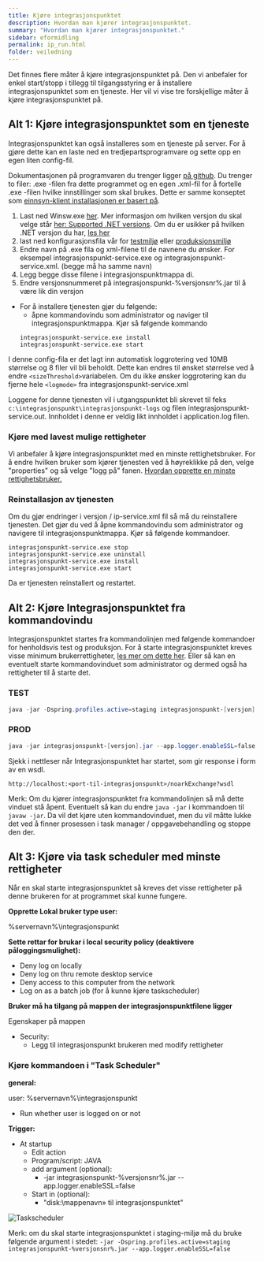 ```yaml
---
title: Kjøre integrasjonspunktet
description: Hvordan man kjører integrasjonspunktet.
summary: "Hvordan man kjører integrasjonspunktet."
sidebar: eformidling
permalink: ip_run.html
folder: veiledning
---
```


Det finnes flere måter å kjøre integrasjonspunktet på. Den vi anbefaler for enkel start/stopp i tillegg til tilgangsstyring er å installere integrasjonspunktet som en tjeneste. Her vil vi vise tre forskjellige måter å kjøre integrasjonspunktet på.

## Alt 1: Kjøre integrasjonspunktet som en tjeneste

Integrasjonspunktet kan også installeres som en tjeneste på server. For å gjøre dette kan en laste ned en tredjepartsprogramvare og sette opp en egen liten config-fil.

Dokumentasjonen på programvaren du trenger ligger [på github](https://github.com/kohsuke/winsw). Du trenger to filer: .exe -filen fra dette programmet og en egen .xml-fil for å fortelle .exe -filen hvilke innstillinger som skal brukes. Dette er samme konseptet som [einnsyn-klient installasjonen er basert på](https://difi.github.io/einnsyn-klient/). 

1. Last ned Winsw.exe [her](https://github.com/kohsuke/winsw/releases). Mer informasjon om hvilken versjon du skal velge står [her: Supported .NET versions](https://github.com/kohsuke/winsw#user-content-supported-net-versions). Om du er usikker på hvilken .NET versjon du har, [les her](https://support.microsoft.com/nb-no/help/318785/how-to-determine-which-versions-and-service-pack-levels-of-the-microso)
2. last ned konfigurasjonsfila vår for [testmiljø](https://github.com/difi/move-integrasjonspunkt/blob/gh-pages/resources/staging/integrasjonspunkt-service.xml) eller [produksjonsmiljø](https://github.com/difi/move-integrasjonspunkt/blob/gh-pages/resources/integrasjonspunkt-service.xml)
3. Endre navn på .exe fila og xml-filene til de navnene du ønsker. For eksempel integrasjonspunkt-service.exe og integrasjonspunkt-service.xml. (begge må ha samme navn)
4. Legg begge disse filene i integrasjonspunktmappa di.
5. Endre versjonsnummeret på integrasjonspunkt-%versjonsnr%.jar til å være lik din versjon
* For å installere tjenesten gjør du følgende:
  - åpne kommandovindu som administrator og naviger til integrasjonspunktmappa. Kjør så følgende kommando
  ```
  integrasjonspunkt-service.exe install
  integrasjonspunkt-service.exe start
  ```

I denne config-fila er det lagt inn automatisk loggrotering ved 10MB størrelse og 8 filer vil bli beholdt. Dette kan endres til ønsket størrelse ved å endre ```<sizeThreshold>```variabelen.  Om du ikke ønsker loggrotering kan du fjerne hele ```<logmode>``` fra integrasjonspunkt-service.xml

Loggene for denne tjenesten vil i utgangspunktet bli skrevet til feks ```c:\integrasjonspunkt\integrasjonspunkt-logs``` og filen integrasjonspunkt-service.out. Innholdet i denne er veldig likt innholdet i application.log filen.

### Kjøre med lavest mulige rettigheter
Vi anbefaler å kjøre integrasjonspunktet med en minste rettighetsbruker. For å endre hvilken bruker som kjører tjenesten ved å høyreklikke på den, velge "properties" og så velge "logg på" fanen. [Hvordan opprette en minste rettighetsbruker.](http://difi.github.io/eformidling/ip_run.html#alt-3-kj%C3%B8re-via-task-scheduler-med-minste-rettigheter)

### Reinstallasjon av tjenesten

Om du gjør endringer i versjon / ip-service.xml fil så må du reinstallere tjenesten. Det gjør du ved å åpne kommandovindu som administrator og navigere til integrasjonspunktmappa. Kjør så følgende kommandoer.

```
integrasjonspunkt-service.exe stop
integrasjonspunkt-service.exe uninstall
integrasjonspunkt-service.exe install
integrasjonspunkt-service.exe start
```

Da er tjenesten reinstallert og restartet.

## Alt 2: Kjøre Integrasjonspunktet fra kommandovindu

Integrasjonspunktet startes fra kommandolinjen med følgende kommandoer for henholdsvis test og produksjon. For å starte integrasjonspunktet kreves visse minimum brukerrettigheter, [les mer om dette her](http://difi.github.io/eformidling/ip_run.html#alt-3-kj%C3%B8re-via-task-scheduler-med-minste-rettigheter). Eller så kan en eventuelt starte kommandovinduet som administrator og dermed også ha rettigheter til å starte det.

### TEST
```powershell
java -jar -Dspring.profiles.active=staging integrasjonspunkt-[versjon].jar --app.logger.enableSSL=false 
```

### PROD
```powershell
java -jar integrasjonspunkt-[versjon].jar --app.logger.enableSSL=false 
```

Sjekk i nettleser når Integrasjonspunktet har startet, som gir response i form av en wsdl.

```
http://localhost:<port-til-integrasjonspunkt>/noarkExchange?wsdl
```

Merk: Om du kjører integrasjonspunktet fra kommandolinjen så må dette vinduet stå åpent. Eventuelt så kan du endre ```java -jar``` i kommandoen til ```javaw -jar```. Da vil det kjøre uten kommandovinduet, men du vil måtte lukke det ved å finner prosessen i task manager / oppgavebehandling og stoppe den der. 

## Alt 3: Kjøre via task scheduler med minste rettigheter


Når en skal starte integrasjonspunktet så kreves det visse rettigheter på denne brukeren for at programmet skal kunne fungere. 

**Opprette Lokal bruker type user:**

%servernavn%\integrasjonspunkt
 
**Sette rettar for brukar i local security policy (deaktivere påloggingsmulighet):**

- Deny log on locally
- Deny log on thru remote desktop service 
- Deny access to this computer from the network 
- Log on as a batch job (for å kunne kjøre taskscheduler)
 
**Bruker må ha tilgang på mappen der integrasjonspunktfilene ligger**

Egenskaper på mappen
  * Security:
    * Legg til integrasjonspunkt brukeren med modify rettigheter
  
### Kjøre kommandoen i "Task Scheduler"

**general:**

user: %servernavn%\integrasjonspunkt
- Run whether user is logged on or not
 
**Trigger:**
* At startup
   * Edit action
   * Program/script: JAVA
   * add argument (optional):
        * -jar integrasjonspunkt-%versjonsnr%.jar --app.logger.enableSSL=false
   * Start in (optional):
        * "disk:\mappenavn» til integrasjonspunktet"


![Taskscheduler](https://raw.githubusercontent.com/difi/eformidling/gh-pages/resources/taskscheduler.PNG)


Merk: om du skal starte integrasjonspunktet i staging-miljø må du bruke følgende argument i stedet: ```-jar -Dspring.profiles.active=staging integrasjonspunkt-%versjonsnr%.jar --app.logger.enableSSL=false```




